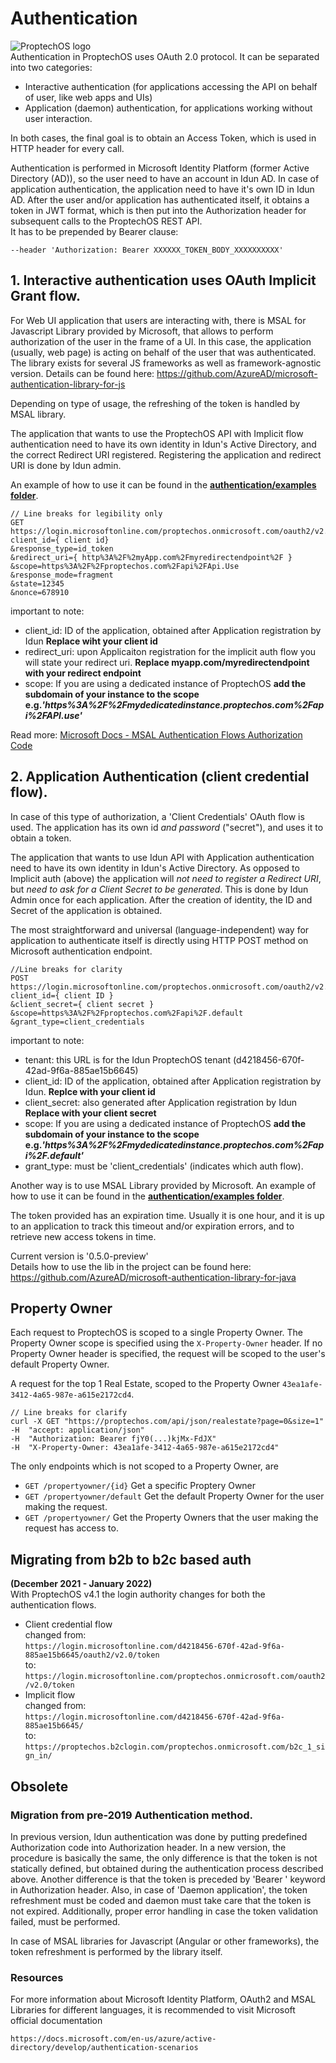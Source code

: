 # Authentication
![ProptechOS logo](../../images/ProptechOS-logotype-ex.png)  
Authentication in ProptechOS uses OAuth 2.0 protocol.
It can be separated into two categories:
* Interactive authentication (for applications accessing the API on behalf of user, like web apps and UIs)
* Application (daemon) authentication, for applications working without user interaction.

In both cases, the final goal is to obtain an Access Token, which is used in HTTP header for every call.

Authentication is performed in Microsoft Identity Platform (former Active Directory (AD)), so the user need to have an account in Idun AD. In case of application authentication, the application need to have it's own ID in Idun AD. After the user and/or application has authenticated itself, it obtains a token in JWT format, which is then put into the Authorization header for subsequent calls to the ProptechOS REST API.  
It has to be prepended by Bearer clause:
```
--header 'Authorization: Bearer XXXXXX_TOKEN_BODY_XXXXXXXXXX'  
```

## 1. Interactive authentication uses OAuth Implicit Grant flow.

For Web UI application that users are interacting with, there is MSAL for Javascript Library provided by Microsoft,
that allows to perform authorization of the user in the frame of a UI. In this case, the application (usually, web page) is acting on behalf of the user that was authenticated.
The library exists for several JS frameworks as well as framework-agnostic version.
Details can be found here:
https://github.com/AzureAD/microsoft-authentication-library-for-js

Depending on type of usage, the refreshing of the token is handled by MSAL library.

The application that wants to use the ProptechOS API with Implicit flow authentication need to have its own identity in Idun's Active Directory, and the correct Redirect URI registered. Registering the application and redirect URI is done by Idun admin.

An example of how to use it can be found in the **[authentication/examples folder](../examples)**.


```
// Line breaks for legibility only
GET  https://login.microsoftonline.com/proptechos.onmicrosoft.com/oauth2/v2.0/authorize?
client_id={ client id}
&response_type=id_token
&redirect_uri={ http%3A%2F%2myApp.com%2Fmyredirectendpoint%2F }
&scope=https%3A%2F%2Fproptechos.com%2Fapi%2FApi.Use
&response_mode=fragment
&state=12345
&nonce=678910
```

important to note:
* client_id: ID of the application, obtained after Application registration by Idun **Replace wiht your client id**
* redirect_uri: upon Applicaiton registration for the implicit auth flow you will state your redirect uri. **Replace myapp.com/myredirectendpoint with your redirect endpoint**
* scope: If you are using a dedicated instance of ProptechOS **add the subdomain of your instance to the scope e.g._'https%3A%2F%2Fmydedicatedinstance.proptechos.com%2Fapi%2FAPI.use'_**

Read more: [Microsoft Docs - MSAL Authentication Flows Authorization Code](https://docs.microsoft.com/en-us/azure/active-directory/develop/msal-authentication-flows#authorization-code)

## 2. Application Authentication (client credential flow).

In case of this type of authorization, a 'Client Credentials' OAuth flow is used. The application has its own id _and password_ ("secret"), and uses it to obtain a token.

The application that wants to use Idun API with Application authentication need to have its own identity in Idun's Active Directory. As opposed to Implicit auth (above) the application will _not need to register a Redirect URI_, but _need to ask for a Client Secret to be generated_. This is done by Idun Admin once for each application. After the creation of identity, the ID and Secret of the application is obtained.

The most straightforward and universal (language-independent) way for application to authenticate itself
is directly using HTTP POST method on Microsoft authentication endpoint.

```
//Line breaks for clarity
POST https://login.microsoftonline.com/proptechos.onmicrosoft.com/oauth2/v2.0/token?
client_id={ client ID }
&client_secret={ client secret }
&scope=https%3A%2F%2Fproptechos.com%2Fapi%2F.default
&grant_type=client_credentials
```

important to note:
* tenant: this URL is for the Idun ProptechOS tenant (d4218456-670f-42ad-9f6a-885ae15b6645)
* client_id: ID of the application, obtained after Application registration by Idun. **Replce with your client id**
* client_secret: also generated after Application registration by Idun **Replace with your client secret**
* scope: If you are using a dedicated instance of ProptechOS **add the subdomain of your instance to the scope e.g._'https%3A%2F%2Fmydedicatedinstance.proptechos.com%2Fapi%2F.default'_**
* grant_type: must be 'client_credentials' (indicates which auth flow).


Another way is to use MSAL Library provided by Microsoft. An example of how to use it can be found in the **[authentication/examples folder](../examples)**.

The token provided has an expiration time. Usually it is one hour, and it is up to an application to track this timeout
and/or expiration errors, and to retrieve new access tokens in time.

Current version is  '0.5.0-preview'   
Details how to use the lib in the project can be found here:
https://github.com/AzureAD/microsoft-authentication-library-for-java


## Property Owner

Each request to ProptechOS is scoped to a single Property Owner. The Property Owner scope is specified using the `X-Property-Owner` header. If no Property Owner header is specified, the request will be scoped to the user's default Property Owner.

A request for the top 1 Real Estate, scoped to the Property Owner `43ea1afe-3412-4a65-987e-a615e2172cd4`.
```
// Line breaks for clarify
curl -X GET "https://proptechos.com/api/json/realestate?page=0&size=1" 
-H  "accept: application/json" 
-H  "Authorization: Bearer fjY0(...)kjMx-FdJX" 
-H  "X-Property-Owner: 43ea1afe-3412-4a65-987e-a615e2172cd4"
```
The only endpoints which is not scoped to a Property Owner, are
* `GET /propertyowner/{id}` Get a specific Proptery Owner
* `GET /propertyowner/default` Get the default Property Owner for the user making the request.
* `GET /propertyowner/` Get the Property Owners that the user making the request has access to.

## Migrating from b2b to b2c based auth
**(December 2021 - January 2022)**  
With ProptechOS v4.1 the login authority changes for both the authentication flows.

* Client credential flow  
changed from:  
`https://login.microsoftonline.com/d4218456-670f-42ad-9f6a-885ae15b6645/oauth2/v2.0/token`  
to:  
`https://login.microsoftonline.com/proptechos.onmicrosoft.com/oauth2/v2.0/token`
* Implicit flow  
changed from:  
`https://login.microsoftonline.com/d4218456-670f-42ad-9f6a-885ae15b6645/`  
to:  
`https://proptechos.b2clogin.com/proptechos.onmicrosoft.com/b2c_1_sign_in/`

## Obsolete
### Migration from pre-2019 Authentication method.

In previous version, Idun authentication was done by putting predefined Authorization code into Authorization header.
In a new version, the procedure is basically the same, the only difference is that the token is not statically defined,
but obtained during the authentication process described above.
Another difference is that the token is preceded by 'Bearer ' keyword in Authorization header.
Also, in case of 'Daemon application', the token refreshment must be coded and daemon must take care that the token is not expired.
Additionally, proper error handling in case the token validation failed, must be performed.

In case of MSAL libraries for Javascript (Angular or other frameworks), the token refreshment is performed by the library itself.

### Resources

For more information about Microsoft Identity Platform, OAuth2 and MSAL Libraries for different languages, it is recommended to
visit Microsoft official documentation

```text
https://docs.microsoft.com/en-us/azure/active-directory/develop/authentication-scenarios
```
